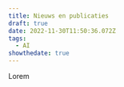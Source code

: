 ```yaml
---
title: Nieuws en publicaties
draft: true
date: 2022-11-30T11:50:36.072Z
tags:
  - AI
showthedate: true
---
```


Lorem

